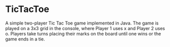 # TicTacToe
A simple two-player Tic Tac Toe game implemented in Java. The game is played on a 3x3 grid in the console, where Player 1 uses x and Player 2 uses o. Players take turns placing their marks on the board until one wins or the game ends in a tie.
